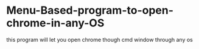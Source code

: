 # Menu-Based-program-to-open-chrome-in-any-OS
this program will let you open chrome though cmd window through any os
